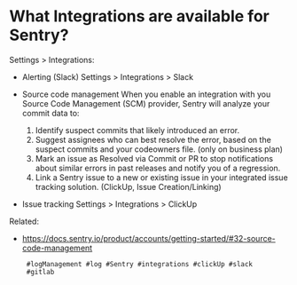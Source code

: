 # What Integrations are available for Sentry?

Settings > Integrations:

  - Alerting (Slack)
    Settings > Integrations > Slack
  - Source code management
    When you enable an integration with you Source Code Management (SCM)
    provider, Sentry will analyze your commit data to:
    1) Identify suspect commits that likely introduced an error.
    2) Suggest assignees who can best resolve the error, based on the
       suspect commits and your codeowners file. (only on business plan)
    3) Mark an issue as Resolved via Commit or PR to stop notifications
       about similar errors in past releases and notify you of a
       regression.
    4) Link a Sentry issue to a new or existing issue in your integrated
       issue tracking solution. (ClickUp, Issue Creation/Linking)

  - Issue tracking
    Settings > Integrations > ClickUp

Related:
 - https://docs.sentry.io/product/accounts/getting-started/#32-source-code-management

        #logManagement #log #Sentry #integrations #clickUp #slack
        #gitlab
